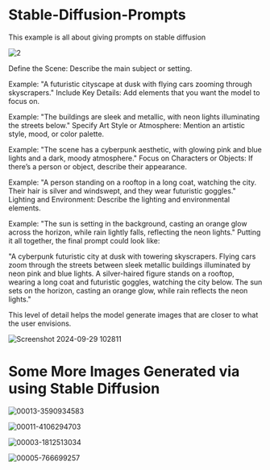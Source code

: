<h1>Stable-Diffusion-Prompts</h1>
This example is all about giving prompts on stable diffusion

![2](https://github.com/user-attachments/assets/db370fdd-3fe5-4d6c-855c-ed723a09f0b6)


Define the Scene: Describe the main subject or setting.

Example: "A futuristic cityscape at dusk with flying cars zooming through skyscrapers."
Include Key Details: Add elements that you want the model to focus on.

Example: "The buildings are sleek and metallic, with neon lights illuminating the streets below."
Specify Art Style or Atmosphere: Mention an artistic style, mood, or color palette.

Example: "The scene has a cyberpunk aesthetic, with glowing pink and blue lights and a dark, moody atmosphere."
Focus on Characters or Objects: If there’s a person or object, describe their appearance.

Example: "A person standing on a rooftop in a long coat, watching the city. Their hair is silver and windswept, and they wear futuristic goggles."
Lighting and Environment: Describe the lighting and environmental elements.


Example: "The sun is setting in the background, casting an orange glow across the horizon, while rain lightly falls, reflecting the neon lights."
Putting it all together, the final prompt could look like:

"A cyberpunk futuristic city at dusk with towering skyscrapers. Flying cars zoom through the streets between sleek metallic buildings illuminated by neon pink and blue lights. A silver-haired figure stands on a rooftop, wearing a long coat and futuristic goggles, watching the city below. The sun sets on the horizon, casting an orange glow, while rain reflects the neon lights."

This level of detail helps the model generate images that are closer to what the user envisions.


![Screenshot 2024-09-29 102811](https://github.com/user-attachments/assets/bceedd4b-d998-456d-93c2-23334b44f401)

<h1>Some More Images Generated via using Stable Diffusion</h1>


![00013-3590934583](https://github.com/user-attachments/assets/b213f56d-60fd-4724-89df-9eb1fc59f14b)

![00011-4106294703](https://github.com/user-attachments/assets/c223169c-708e-4149-a7cc-4ce27ce4b789)


![00003-1812513034](https://github.com/user-attachments/assets/41b710f7-132f-4c63-88de-5cc9c514f3d1)


![00005-766699257](https://github.com/user-attachments/assets/da7e9401-f895-4eca-84b6-c4bc53b5ca41)



